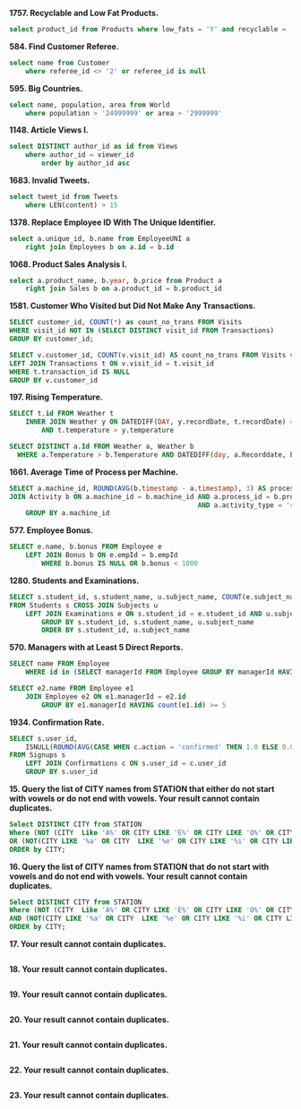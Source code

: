 
**1757. Recyclable and Low Fat Products.**

```sql
select product_id from Products where low_fats = 'Y' and recyclable = 'Y'
```

**584. Find Customer Referee.**

```sql
select name from Customer 
    where referee_id <> '2' or referee_id is null
```

**595. Big Countries.**

```sql
select name, population, area from World
    where population > '24999999' or area > '2999999'
```

**1148. Article Views I.**

```sql
select DISTINCT author_id as id from Views 
    where author_id = viewer_id
        order by author_id asc
```

**1683. Invalid Tweets.**

```sql
select tweet_id from Tweets
    where LEN(content) > 15
```

**1378. Replace Employee ID With The Unique Identifier.**

```sql
select a.unique_id, b.name from EmployeeUNI a 
    right join Employees b on a.id = b.id
```

**1068. Product Sales Analysis I.**

```sql
select a.product_name, b.year, b.price from Product a
    right join Sales b on a.product_id = b.product_id
```

**1581. Customer Who Visited but Did Not Make Any Transactions.**

```sql
SELECT customer_id, COUNT(*) as count_no_trans FROM Visits
WHERE visit_id NOT IN (SELECT DISTINCT visit_id FROM Transactions)
GROUP BY customer_id;
```

```sql
SELECT v.customer_id, COUNT(v.visit_id) AS count_no_trans FROM Visits v
LEFT JOIN Transactions t ON v.visit_id = t.visit_id
WHERE t.transaction_id IS NULL
GROUP BY v.customer_id
```

**197. Rising Temperature.**

```sql
SELECT t.id FROM Weather t
    INNER JOIN Weather y ON DATEDIFF(DAY, y.recordDate, t.recordDate) = 1 
        AND t.temperature > y.temperature
```

```sql
SELECT DISTINCT a.Id FROM Weather a, Weather b
  WHERE a.Temperature > b.Temperature AND DATEDIFF(day, a.Recorddate, b.Recorddate) = 1
```

**1661. Average Time of Process per Machine.**

```sql
SELECT a.machine_id, ROUND(AVG(b.timestamp - a.timestamp), 3) AS processing_time FROM Activity a
JOIN Activity b ON a.machine_id = b.machine_id AND a.process_id = b.process_id
                                               AND a.activity_type = 'start' AND b.activity_type = 'end' 
    GROUP BY a.machine_id
```

**577. Employee Bonus.**

```sql
SELECT e.name, b.bonus FROM Employee e 
    LEFT JOIN Bonus b ON e.empId = b.empId
        WHERE b.bonus IS NULL OR b.bonus < 1000
```

**1280. Students and Examinations.**

```sql
SELECT s.student_id, s.student_name, u.subject_name, COUNT(e.subject_name) AS attended_exams
FROM Students s CROSS JOIN Subjects u  
    LEFT JOIN Examinations e ON s.student_id = e.student_id AND u.subject_name = e.subject_name 
        GROUP BY s.student_id, s.student_name, u.subject_name
        ORDER BY s.student_id, u.subject_name
```

**570. Managers with at Least 5 Direct Reports.**

```sql
SELECT name FROM Employee
    WHERE id in (SELECT managerId FROM Employee GROUP BY managerId HAVING COUNT(managerId) >= 5)
```

```sql
SELECT e2.name FROM Employee e1 
    JOIN Employee e2 ON e1.managerId = e2.id 
        GROUP BY e1.managerId HAVING count(e1.id) >= 5
```

**1934. Confirmation Rate.**

```sql
SELECT s.user_id,
    ISNULL(ROUND(AVG(CASE WHEN c.action = 'confirmed' THEN 1.0 ELSE 0.0 END), 2), 0) AS confirmation_rate
FROM Signups s
    LEFT JOIN Confirmations c ON s.user_id = c.user_id
    GROUP BY s.user_id
```

**15. Query the list of CITY names from STATION that either do not start with vowels or do not end with vowels. Your result cannot contain duplicates.**

```sql
Select DISTINCT CITY from STATION
Where (NOT (CITY  Like 'A%' OR CITY LIKE 'E%' OR CITY LIKE 'O%' OR CITY LIKE 'I%' OR CITY LIKE 'U%')) 
OR (NOT(CITY LIKE '%a' OR CITY  LIKE '%e' OR CITY LIKE '%i' OR CITY LIKE '%o' OR CITY LIKE '%u')) 
ORDER by CITY;
```

**16. Query the list of CITY names from STATION that do not start with vowels and do not end with vowels. Your result cannot contain duplicates.**

```sql
Select DISTINCT CITY from STATION
Where (NOT (CITY  Like 'A%' OR CITY LIKE 'E%' OR CITY LIKE 'O%' OR CITY LIKE 'I%' OR CITY LIKE 'U%')) 
AND (NOT(CITY LIKE '%a' OR CITY  LIKE '%e' OR CITY LIKE '%i' OR CITY LIKE '%o' OR CITY LIKE '%u')) 
ORDER by CITY;
```

**17. Your result cannot contain duplicates.**

```sql

```

**18. Your result cannot contain duplicates.**

```sql

```

**19. Your result cannot contain duplicates.**

```sql

```

**20. Your result cannot contain duplicates.**

```sql

```

**21. Your result cannot contain duplicates.**

```sql

```

**22. Your result cannot contain duplicates.**

```sql

```

**23. Your result cannot contain duplicates.**

```sql

```
